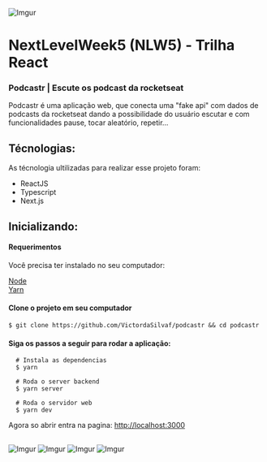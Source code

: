 ![Imgur](https://i.imgur.com/dnJdx4u.png)

# NextLevelWeek5 (NLW5) - Trilha React</h1>
<h3>Podcastr | Escute os podcast da rocketseat</h2>
Podcastr é uma aplicação web, que conecta uma "fake api" com dados de podcasts da rocketseat dando a possibilidade do usuário escutar e com funcionalidades pause, tocar aleatório, repetir...
<br>
<h2>Técnologias: </h2>
As técnologia ultilizadas para realizar esse projeto foram:

* ReactJS
* Typescript
* Next.js

<h2>Inicializando: </h2>
<h4> Requerimentos </h3>
Você precisa ter instalado no seu computador:

[Node](https://nodejs.org/en/download/) <br>
[Yarn](https://classic.yarnpkg.com/en/docs/install/#windows-stable)

<h4>Clone o projeto em seu computador</h4>

`$ git clone https://github.com/VictordaSilvaf/podcastr && cd podcastr`

<h4>Siga os passos a seguir para rodar a aplicação:</h4>

```
  # Instala as dependencias
  $ yarn

  # Roda o server backend
  $ yarn server

  # Roda o servidor web
  $ yarn dev
```

Agora so abrir entra na pagina: 
[http://localhost:3000](http://localhost:3000)

<h2></h2>

![Imgur](https://i.imgur.com/dnJdx4u.png)
![Imgur](https://i.imgur.com/RacP0f6.png)
![Imgur](https://i.imgur.com/c09Tc7a.png)
![Imgur](https://i.imgur.com/PT8Gr08.png)
